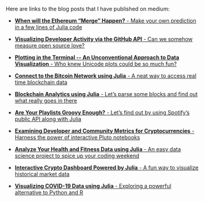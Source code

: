 Here are links to the blog posts that I have published on medium:

- [**When will the Ethereum “Merge” Happen?** - Make your own prediction in a few 
lines of Julia code](https://medium.com/geekculture/when-will-the-ethereum-merge-happen-58b80babdf16?source=friends_link&sk=10357cccb3b651335a2fa6e0e47f2bea)

- [**Visualizing Developer Activity via the GitHub API** - Can we somehow measure 
open source love?](https://towardsdatascience.com/visualizing-developer-activity-via-the-github-api-48c38c40914f?source=friends_link&sk=3e54ff40cb3b6a82eaa3a0f7f94519cd)

- [**Plotting in the Terminal -- An Unconventional Approach to Data Visualization** -
Who knew Unicode plots could be so much fun?](https://medium.com/geekculture/plotting-in-the-terminal-an-unconventional-approach-to-data-visualization-dd36ec6515d0?source=friends_link&sk=aa85cceda81801a41f5f1514577c1f7e)

- [**Connect to the Bitcoin Network using Julia** - A neat way to access real time
blockchain data](https://medium.com/geekculture/connect-to-the-bitcoin-network-using-julia-418c76fed393?source=friends_link&sk=fd38b824bc58f6b666c977b5dbbfb94d)

- [**Blockchain Analytics using Julia** - Let’s parse some blocks and find out what 
really goes in there](https://medium.com/geekculture/blockchain-analytics-using-julia-7bf76124a8f2?source=friends_link&sk=997b3bdf59afcfaf9ea5a09b88708d59)

- [**Are Your Playlists Groovy Enough?** - Let’s find out by using Spotify’s public 
API along with Julia](https://towardsdatascience.com/are-your-playlists-groovy-enough-7809faaf9c33?source=friends_link&sk=e027ea4a77b5bb56745191d2f261401a)

- [**Examining Developer and Community Metrics for Cryptocurrencies** - Harness the 
power of interactive Pluto notebooks](https://medium.com/@vikas.negi10/examining-developer-and-community-metrics-for-cryptocurrencies-4404cc5531aa?source=friends_link&sk=f69a49fd88c4a53aae3659268cef88f8)

- [**Analyze Your Health and Fitness Data using Julia** - An easy data science project
to spice up your coding weekend](https://towardsdatascience.com/analyze-your-health-and-fitness-data-using-julia-d6f4c3842b17?source=friends_link&sk=fc389346eeba6ea4e07853eae74bfe6a)

- [**Interactive Crypto Dashboard Powered by Julia** - A fun way to visualize historical 
market data](https://towardsdatascience.com/interactive-crypto-dashboard-powered-by-julia-fd6f60f23063?source=friends_link&sk=38fc2258483f146917dbec52d63b8288)

- [**Visualizing COVID-19 Data using Julia** - Exploring a powerful alternative to 
Python and R](https://towardsdatascience.com/visualizing-covid-19-data-using-julia-7731a524cf49?source=friends_link&sk=c3d999fa44b29bdfb5a9713b3a05ee06)